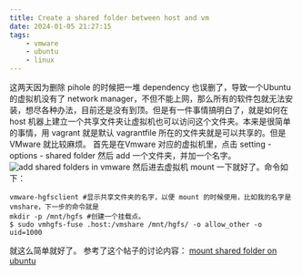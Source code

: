 ```yaml
---
title: Create a shared folder between host and vm
date: 2024-01-05 21:27:15
tags:
    - vmware
    - ubuntu
    - linux
---
```

这两天因为删除 pihole 的时候把一堆 dependency 也误删了，导致一个Ubuntu 的虚拟机没有了 network manager，不但不能上网，那么所有的软件包就无法安装，想尽各种办法，目前还是没有到顶。但是有一件事情搞明白了，就是如何在 host 机器上建立一个共享文件夹让虚拟机也可以访问这个文件夹。本来是很简单的事情，用 vagrant 就是默认 vagrantfile 所在的文件夹就是可以共享的。但是 VMware 就比较麻烦。
首先是在Vmware 对应的虚拟机里，点击 setting - options - shared folder 然后 add 一个文件夹，并加一个名字。
![add shared folders in vmware](/images/sharedfolder_vmware.png)
然后进去虚拟机 mount 一下就好了。命令如下：
```
vmware-hgfsclient #显示共享文件夹的名字，以便 mount 的时候使用，比如我的名字是 vmshare，下一步的命令就是
mkdir -p /mnt/hgfs #创建一个挂载点。
$ sudo vmhgfs-fuse .host:/vmshare /mnt/hgfs/ -o allow_other -o uid=1000

```
就这么简单就好了。
参考了这个帖子的讨论内容：
[mount shared folder on ubuntu](https://askubuntu.com/questions/29284/how-do-i-mount-shared-folders-in-ubuntu-using-vmware-tools)